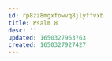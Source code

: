 ```yaml
---
id: rp8zz8mgxfowvq8jlyffvxb
title: Psalm 8
desc: ''
updated: 1650327963763
created: 1650327927427
---
```


